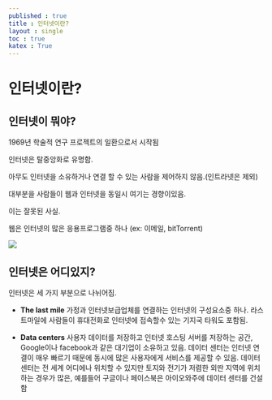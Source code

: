 ```yaml
---
published : true 
title : 인터넷이란?  
layout : single 
toc : true 
katex : True 
---
```

# 인터넷이란?


## 인터넷이 뭐야?

1969년 학술적 연구 프로젝트의 일환으로서 시작됨 

인터넷은 탈중앙화로 유명함.

아무도 인터넷을 소유하거나 연결 할 수 있는 사람을 제어하지 않음.(인트라넷은 제외)

대부분을 사람들이 웹과 인터넷을 동일시 여기는 경향이있음.

이는 잘못된 사실.

웹은 인터넷의 많은 응용프로그램중 하나 (ex: 이메일, bitTorrent)


![](https://www.betterweb.or.kr/wp-content/uploads/2013/12/Screenshot-from-2013-12-30-165448.png)


## 인터넷은 어디있지?

인터넷은 세 가지 부분으로 나뉘어짐.

- **The last mile** 가정과 인터넷보급업체를 연결하는 인터넷의 구성요소중 하나. 라스트마일에 사람들이 휴대전화로 인터넷에 접속할수 있는 기지국 타워도 포함됨.

- **Data centers** 사용자 데이터를 저장하고 인터넷 호스팅 서버를 저장하는 공간, Google이나 facebook과 같은 대기업이 소유하고 있음. 데이터 센터는 인터넷 연결이 매우 빠르기 때문에 동시에 많은 사용자에게 서비스를 제공할 수 있음. 데이터 센터는 전 세계 어디에나 위치할 수 있지만 토지와 전기가 저렴한 외딴 지역에 위치하는 경우가 많은, 예를들어 구글이나 페이스북은 아이오와주에 데이터 센터를 건설함


```python

```
